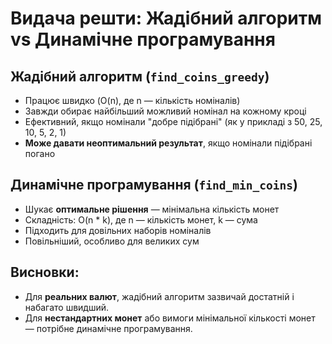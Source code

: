 # Видача решти: Жадібний алгоритм vs Динамічне програмування

## Жадібний алгоритм (`find_coins_greedy`)
- Працює швидко (O(n), де n — кількість номіналів)
- Завжди обирає найбільший можливий номінал на кожному кроці
- Ефективний, якщо номінали "добре підібрані" (як у прикладі з 50, 25, 10, 5, 2, 1)
- **Може давати неоптимальний результат**, якщо номінали підібрані погано

## Динамічне програмування (`find_min_coins`)
- Шукає **оптимальне рішення** — мінімальна кількість монет
- Складність: O(n * k), де n — кількість монет, k — сума
- Підходить для довільних наборів номіналів
- Повільніший, особливо для великих сум

## Висновки:
- Для **реальних валют**, жадібний алгоритм зазвичай достатній і набагато швидший.
- Для **нестандартних монет** або вимоги мінімальної кількості монет — потрібне динамічне програмування.
